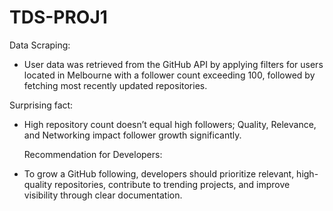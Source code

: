 # TDS-PROJ1
 Data Scraping:
* User data was retrieved from the GitHub API by applying filters for users located in Melbourne with a follower count exceeding 100, followed by fetching most recently updated repositories.
  
Surprising fact:
* High repository count doesn’t equal high followers; Quality, Relevance, and Networking impact follower growth significantly.
  
  Recommendation for Developers:
* To grow a GitHub following, developers should prioritize relevant, high-quality repositories, contribute to trending projects, and improve visibility through clear documentation.
